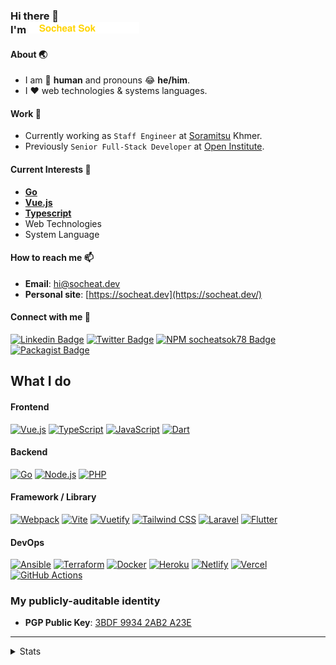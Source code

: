 <h3>
   Hi there 👋<br>
   I'm 
   <a href="#"><img src="assets/branding.svg" width="177" height="18"></a>
</h3>

<!--
- 🔭 I’m currently working on ...
- 🌱 I’m currently learning ...
- 👯 I’m looking to collaborate on ...
- 🤔 I’m looking for help with ...
- 💬 Ask me about ...
- 📫 How to reach me: ...
- 😄 Pronouns: ...
- ⚡ Fun fact: ...
-->

#### About 🌏
- I am 🤖 **human** and pronouns 😂 **he/him**.
- I ❤️ web technologies & systems languages.

#### Work 🔭
- Currently working as `Staff Engineer` at [Soramitsu](https://soramitsu.co.jp/kh/) Khmer.
- Previously `Senior Full-Stack Developer` at [Open Institute](https://open.org.kh/).

#### Current Interests 🌱
- **[Go](https://go.dev/)**
- **[Vue.js](https://vuejs.org/)**
- **[Typescript](https://www.typescriptlang.org/)**
- Web Technologies
- System Language

#### How to reach me 📫
- **Email**: [hi@socheat.dev](mailto:hi@socheat.dev)
- **Personal site**: [https://socheat.dev](https://socheat.dev/)

#### Connect with me 💼
[![Linkedin Badge](https://img.shields.io/badge/-Socheat_Sok-0072b1?style=flat&logo=Linkedin&logoColor=white)][linkedin-url]
[![Twitter Badge](https://img.shields.io/badge/-@socheatsok78-00acee?style=flat&logo=Twitter&logoColor=white)][twitter-url]
[![NPM socheatsok78 Badge](https://img.shields.io/badge/-@socheatsok78-CB3837?style=flat&logo=npm&logoColor=white)][npm-socheatsok78-url]
[![Packagist Badge](https://img.shields.io/badge/-@socheatsok78-F58025?style=flat&logo=packagist&logoColor=white)][packagist-url]

## What I do

#### Frontend
[![Vue.js](https://img.shields.io/badge/-Vue.js-black?style=flat-square&logo=Vue.js)](https://vuejs.org/)
[![TypeScript](https://img.shields.io/badge/-TypeScript-black?style=flat-square&logo=TypeScript)](https://www.typescriptlang.org/)
[![JavaScript](https://img.shields.io/badge/-JavaScript-black?style=flat-square&logo=javascript)](https://www.javascript.com/)
[![Dart](https://img.shields.io/badge/-Dart-black?style=flat-square&logo=dart&logoColor=0175C2)](https://dart.dev/)

#### Backend
[![Go](https://img.shields.io/badge/-Go-black?style=flat-square&logo=go)](https://go.dev/)
[![Node.js](https://img.shields.io/badge/-Node.js-black?style=flat-square&logo=Node.js)](https://nodejs.org/)
[![PHP](https://img.shields.io/badge/-PHP-black?style=flat-square&logo=php&logoColor=white)](https://www.php.net/)

#### Framework / Library
[![Webpack](https://img.shields.io/badge/-Webpack-black?style=flat-square&logo=webpack)](https://webpack.js.org/)
[![Vite](https://img.shields.io/badge/-Vite-black?style=flat-square&logo=vite)](https://vitejs.dev/)
[![Vuetify](https://img.shields.io/badge/-Vuetify-black?style=flat-square&logoColor=1867C0&logo=vuetify)](https://vuetifyjs.com/)
[![Tailwind CSS](https://img.shields.io/badge/-Tailwind_CSS-black?style=flat-square&logo=tailwind-css)](https://tailwindcss.com/)
[![Laravel](https://img.shields.io/badge/-Laravel-black?style=flat-square&logo=laravel)](https://laravel.com/)
[![Flutter](https://img.shields.io/badge/-Flutter-black?style=flat-square&logo=flutter&logoColor=02569B)](https://flutter.dev/)

#### DevOps
[![Ansible](https://img.shields.io/badge/-Ansible-black?style=flat-square&logo=ansible&logoColor=EE0000)](https://www.ansible.com/)
[![Terraform](https://img.shields.io/badge/-Terraform-black?style=flat-square&logo=terraform&logoColor=7B42BC)](https://www.terraform.io/)
[![Docker](https://img.shields.io/badge/-Docker-black?style=flat-square&logo=docker)](https://www.docker.com/)
[![Heroku](https://img.shields.io/badge/-Heroku-black?style=flat-square&logo=heroku)](https://www.heroku.com/)
[![Netlify](https://img.shields.io/badge/-Netlify-black?style=flat-square&logo=netlify)](https://www.netlify.com/)
[![Vercel](https://img.shields.io/badge/-Vercel-black?style=flat-square&logo=vercel)](https://vercel.com/)
[![GitHub Actions](https://img.shields.io/badge/-GitHub_Actions-black?style=flat-square&logo=github-actions&logoColor=white)](https://github.com/features/actions)

<!-- Links -->
[twitter-url]: https://twitter.com/socheatsok78
[linkedin-url]: https://www.linkedin.com/in/socheatsok78
[keybase-url]: https://keybase.io/andrewalex
[keybase-public-key]: https://keybase.io/socheatsok78/pgp_keys.asc
[npm-socheatsok78-url]: https://www.npmjs.com/org/socheatsok78
[packagist-url]: https://packagist.org/users/socheatsok78/

### My publicly-auditable identity
   - **PGP Public Key**: [3BDF 9934 2AB2 A23E][keybase-public-key]

---
<!-- Stats -->
<details>
   <summary>Stats</summary><br>
   <img src="https://visitor-badge.glitch.me/badge?page_id=socheatsok78.socheatsok78" alt="visitor">
   
</details>
